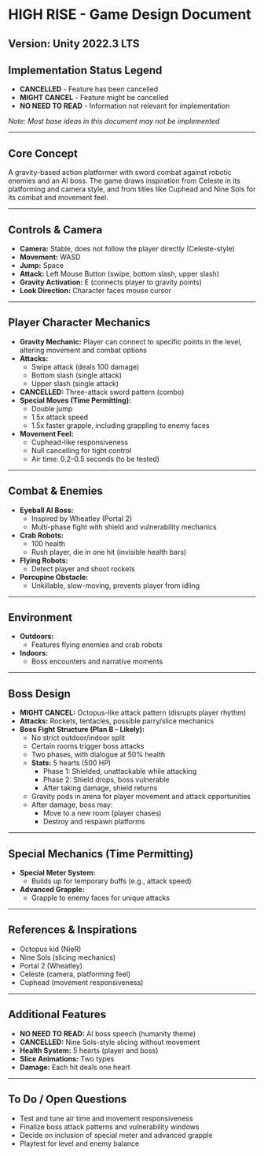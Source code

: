 # HIGH RISE - Game Design Document
## Version: Unity 2022.3 LTS
## Implementation Status Legend
- **CANCELLED** - Feature has been cancelled
- **MIGHT CANCEL** - Feature might be cancelled
- **NO NEED TO READ** - Information not relevant for implementation

*Note: Most base ideas in this document may not be implemented*

---

## Core Concept
A gravity-based action platformer with sword combat against robotic enemies and an AI boss. The game draws inspiration from Celeste in its platforming and camera style, and from titles like Cuphead and Nine Sols for its combat and movement feel.

---

## Controls & Camera
- **Camera:** Stable, does not follow the player directly (Celeste-style)
- **Movement:** WASD
- **Jump:** Space
- **Attack:** Left Mouse Button (swipe, bottom slash, upper slash)
- **Gravity Activation:** E (connects player to gravity points)
- **Look Direction:** Character faces mouse cursor

---

## Player Character Mechanics
- **Gravity Mechanic:** Player can connect to specific points in the level, altering movement and combat options
- **Attacks:**
  - Swipe attack (deals 100 damage)
  - Bottom slash (single attack)
  - Upper slash (single attack)
- **CANCELLED:** Three-attack sword pattern (combo)
- **Special Moves (Time Permitting):**
  - Double jump
  - 1.5x attack speed
  - 1.5x faster grapple, including grappling to enemy faces
- **Movement Feel:**
  - Cuphead-like responsiveness
  - Null cancelling for tight control
  - Air time: 0.2–0.5 seconds (to be tested)

---

## Combat & Enemies
- **Eyeball AI Boss:**
  - Inspired by Wheatley (Portal 2)
  - Multi-phase fight with shield and vulnerability mechanics
- **Crab Robots:**
  - 100 health
  - Rush player, die in one hit (invisible health bars)
- **Flying Robots:**
  - Detect player and shoot rockets
- **Porcupine Obstacle:**
  - Unkillable, slow-moving, prevents player from idling

---

## Environment
- **Outdoors:**
  - Features flying enemies and crab robots
- **Indoors:**
  - Boss encounters and narrative moments

---

## Boss Design
- **MIGHT CANCEL:** Octopus-like attack pattern (disrupts player rhythm)
- **Attacks:** Rockets, tentacles, possible parry/slice mechanics
- **Boss Fight Structure (Plan B - Likely):**
  - No strict outdoor/indoor split
  - Certain rooms trigger boss attacks
  - Two phases, with dialogue at 50% health
  - **Stats:** 5 hearts (500 HP)
    - Phase 1: Shielded, unattackable while attacking
    - Phase 2: Shield drops, boss vulnerable
    - After taking damage, shield returns
  - Gravity pods in arena for player movement and attack opportunities
  - After damage, boss may:
    - Move to a new room (player chases)
    - Destroy and respawn platforms

---

## Special Mechanics (Time Permitting)
- **Special Meter System:**
  - Builds up for temporary buffs (e.g., attack speed)
- **Advanced Grapple:**
  - Grapple to enemy faces for unique attacks

---

## References & Inspirations
- Octopus kid (NieR)
- Nine Sols (slicing mechanics)
- Portal 2 (Wheatley)
- Celeste (camera, platforming feel)
- Cuphead (movement responsiveness)

---

## Additional Features
- **NO NEED TO READ:** AI boss speech (humanity theme)
- **CANCELLED:** Nine Sols-style slicing without movement
- **Health System:** 5 hearts (player and boss)
- **Slice Animations:** Two types
- **Damage:** Each hit deals one heart

---

## To Do / Open Questions
- Test and tune air time and movement responsiveness
- Finalize boss attack patterns and vulnerability windows
- Decide on inclusion of special meter and advanced grapple
- Playtest for level and enemy balance 